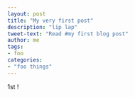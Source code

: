 ```yaml
---
layout: post
title: "My very first post"
description: "lip lap"
tweet-text: "Read #my first blog post"
author: me
tags:
- foo
categories:
- "foo things"
---
```


1st !
